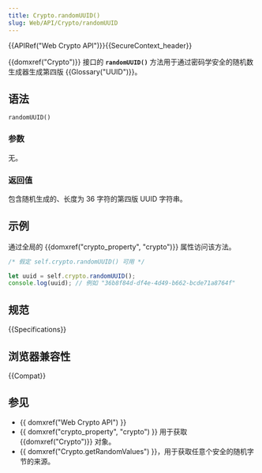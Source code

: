 ```yaml
---
title: Crypto.randomUUID()
slug: Web/API/Crypto/randomUUID
---
```


{{APIRef("Web Crypto API")}}{{SecureContext_header}}

{{domxref("Crypto")}} 接口的 **`randomUUID()`** 方法用于通过密码学安全的随机数生成器生成第四版 {{Glossary("UUID")}}。

## 语法

```js-nolint
randomUUID()
```

### 参数

无。

### 返回值

包含随机生成的、长度为 36 字符的第四版 UUID 字符串。

## 示例

通过全局的 {{domxref("crypto_property", "crypto")}} 属性访问该方法。

```js
/* 假定 self.crypto.randomUUID() 可用 */

let uuid = self.crypto.randomUUID();
console.log(uuid); // 例如 "36b8f84d-df4e-4d49-b662-bcde71a8764f"
```

## 规范

{{Specifications}}

## 浏览器兼容性

{{Compat}}

## 参见

- {{ domxref("Web Crypto API") }}
- {{ domxref("crypto_property", "crypto") }} 用于获取 {{domxref("Crypto")}} 对象。
- {{ domxref("Crypto.getRandomValues") }}，用于获取任意个安全的随机字节的来源。
